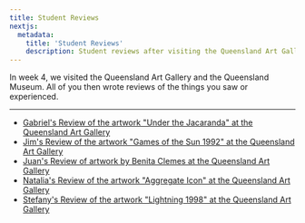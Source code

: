 ```yaml
---
title: Student Reviews
nextjs:
  metadata:
    title: 'Student Reviews'
    description: Student reviews after visiting the Queensland Art Gallery.
---
```


In week 4, we visited the Queensland Art Gallery and the Queensland Museum. All of you then wrote reviews of the things you saw or experienced.

---

<!-- - [Bob's Review of the "Ancient Oceans" Exhibit at the Queensland Museum](reviews/bob/) -->

- [Gabriel's Review of the artwork "Under the Jacaranda" at the Queensland Art Gallery](reviews/gabriel/)
- [Jim's Review of the artwork "Games of the Sun 1992" at the Queensland Art Gallery](reviews/jim/)
- [Juan's Review of artwork by Benita Clemes at the Queensland Art Gallery](reviews/juan/)
- [Natalia's Review of the artwork "Aggregate Icon" at the Queensland Art Gallery](reviews/natalia/)
- [Stefany's Review of the artwork "Lightning 1998" at the Queensland Art Gallery](reviews/stefany/)
